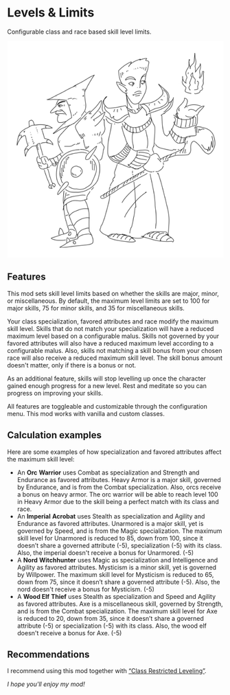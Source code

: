 # Levels & Limits

Configurable class and race based skill level limits.

![Two n'wahs pondering their class choices](images/nwahs.png "Two n'wahs pondering their class choices")

## Features

This mod sets skill level limits based on whether the skills are major, minor, or miscellaneous. By default, the maximum level limits are set to 100 for major skills, 75 for minor skills, and 35 for miscellaneous skills.

Your class specialization, favored attributes and race modify the maximum skill level. Skills that do not match your specialization will have a reduced maximum level based on a configurable malus. Skills not governed by your favored attributes will also have a reduced maximum level according to a configurable malus. Also, skills not matching a skill bonus from your chosen race will also receive a reduced maximum skill level. The skill bonus amount doesn't matter, only if there is a bonus or not.

As an additional feature, skills will stop levelling up once the character gained enough progress for a new level. Rest and meditate so you can progress on improving your skills. 

All features are toggleable and customizable through the configuration menu. This mod works with vanilla and custom classes.

## Calculation examples

Here are some examples of how specialization and favored attributes affect the maximum skill level:

* An **Orc** **Warrior** uses Combat as specialization and Strength and Endurance as favored attributes. Heavy Armor is a major skill, governed by Endurance, and is from the Combat specialization. Also, orcs receive a bonus on heavy armor. The orc warrior will be able to reach level 100 in Heavy Armor due to the skill being a perfect match with its class and race.
* An **Imperial** **Acrobat** uses Stealth as specialization and Agility and Endurance as favored attributes. Unarmored is a major skill, yet is governed by Speed, and is from the Magic specialization. The maximum skill level for Unarmored is reduced to 85, down from 100, since it doesn’t share a governed attribute (-5), specialization (-5) with its class. Also, the imperial doesn't receive a bonus for Unarmored. (-5)
* A **Nord** **Witchhunter** uses Magic as specialization and Intelligence and Agility as favored attributes. Mysticism is a minor skill, yet is governed by Willpower. The maximum skill level for Mysticism is reduced to 65, down from 75, since it doesn’t share a governed attribute (-5). Also, the nord doesn't receive a bonus for Mysticism. (-5)
* A **Wood Elf** **Thief** uses Stealth as specialization and Speed and Agility as favored attributes. Axe is a miscellaneous skill, governed by Strength, and is from the Combat specialization. The maximum skill level for Axe is reduced to 20, down from 35, since it doesn’t share a governed attribute (-5) or specialization (-5) with its class. Also, the wood elf doesn't receive a bonus for Axe. (-5)

## Recommendations

I recommend using this mod together with [“Class Restricted Leveling”](https://www.nexusmods.com/morrowind/mods/54832).

*I hope you'll enjoy my mod!*
